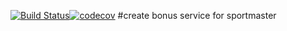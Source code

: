 [![Build Status](https://travis-ci.org/luke3skystone/bonus-demo.svg?branch=master)](https://travis-ci.org/luke3skystone/bonus-demo)[![codecov](https://codecov.io/gh/luke3skystone/bonus-demo/branch/master/graph/badge.svg)](https://codecov.io/gh/luke3skystone/bonus-demo)
#create bonus service for sportmaster